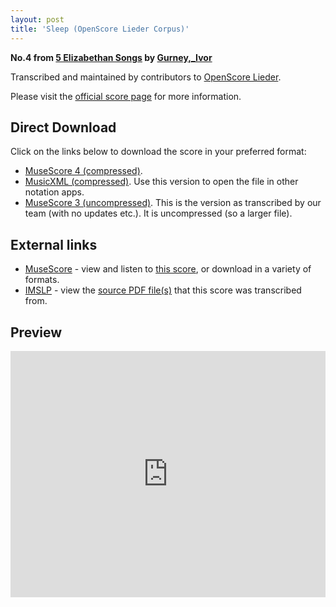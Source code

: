 ```yaml
---
layout: post
title: 'Sleep (OpenScore Lieder Corpus)'
---
```


__No.4 from [5 Elizabethan Songs](https://fourscoreandmore.org/openscore/lieder/Gurney,_Ivor/5_Elizabethan_Songs/) by [Gurney,_Ivor](https://fourscoreandmore.org/openscore/lieder/Gurney,_Ivor)__

Transcribed and maintained by contributors to [OpenScore Lieder].

Please visit the [official score page] for more information.

[official score page]: https://musescore.com/openscore-lieder-corpus/scores/6160387
[OpenScore Lieder]: https://musescore.com/openscore-lieder-corpus

## Direct Download

Click on the links below to download the score in your preferred format:
- [MuseScore 4 (compressed)](https://fourscoreandmore.org/openscore/lieder/Gurney,_Ivor/5_Elizabethan_Songs/4_Sleep.mscz).
- [MusicXML (compressed)](https://fourscoreandmore.org/openscore/lieder/Gurney,_Ivor/5_Elizabethan_Songs/4_Sleep.mxl). Use this version to open the file in other notation apps.
- [MuseScore 3 (uncompressed)](https://raw.githubusercontent.com/OpenScore/Lieder/refs/heads/main/scores/Gurney,_Ivor/5_Elizabethan_Songs/4_Sleep/lc6160387.mscx). This is the version as transcribed by our team (with no updates etc.). It is uncompressed (so a larger file).

## External links

- [MuseScore] - view and listen to [this score][MuseScore], or download in a variety of formats.
- [IMSLP] - view the [source PDF file(s)][IMSLP] that this score was transcribed from.

[MuseScore]: https://musescore.com/score/6160387
[IMSLP]: https://imslp.org/wiki/Special:ReverseLookup/89021

## Preview

<iframe width="100%" height="394" src="https://musescore.com/openscore-lieder-corpus/scores/6160387/embed" frameborder="0" allowfullscreen allow="autoplay; fullscreen"></iframe>
